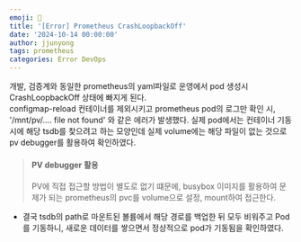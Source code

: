 ```yaml
---
emoji: 🧢
title: '[Error] Prometheus CrashLoopbackOff'
date: '2024-10-14 00:00:00'
author: jjunyong
tags: prometheus
categories: Error DevOps
---
```


개발, 검증계와 동일한 prometheus의 yaml파일로 운영에서 pod 생성시 CrashLoopbackOff 상태에 빠지게 된다. 
<br>
configmap-reload 컨테이너를 제외시키고 prometheus pod의 로그만 확인 시, '/mnt/pv/.... file not found' 와 같은 에러가 발생했다. 
실제 pod에서는 컨테이너 기동 시에 해당 tsdb를 찾으려고 하는 모양인데 실제 volume에는 해당 파일이 없는 것으로 pv debugger를 활용하여 확인하였다. 

> #### PV debugger 활용
> PV에 직접 접근할 방법이 별도로 없기 떄문에, busybox 이미지를 활용하여 문제가 되는 prometheus의 pvc를 volume으로 설정, mount하여 접근한다. 

- 결국 tsdb의 path로 마운트된 볼륨에서 해당 경로를 백업한 뒤 모두 비워주고 Pod를 기동하니, 새로운 데이터를 쌓으면서 정상적으로 pod가 기동됨을 확인하였다. 
